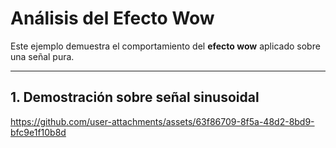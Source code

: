 # Análisis del Efecto Wow

Este ejemplo demuestra el comportamiento del **efecto wow** aplicado sobre una señal pura.

---

## 1. Demostración sobre señal sinusoidal

https://github.com/user-attachments/assets/63f86709-8f5a-48d2-8bd9-bfc9e1f10b8d
